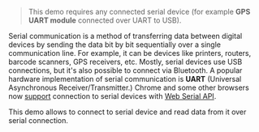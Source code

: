 > This demo requires any connected serial device (for example **GPS UART module** connected over UART to USB).

Serial communication is a method of transferring data between digital devices by sending the data bit by bit sequentially over a single communication line.
For example, it can be devices like printers, routers, barcode scanners, GPS receivers, etc. Mostly, serial devices use USB connections, but it's also possible to connect via Bluetooth. A popular hardware implementation of serial communication is **UART** (Universal Asynchronous Receiver/Transmitter.)
Chrome and some other browsers now [support](https://caniuse.com/web-serial) connection to serial devices with [Web Serial API](https://developer.mozilla.org/en-US/docs/Web/API/Web_Serial_API).

This demo allows to connect to serial device and read data from it over serial connection.
